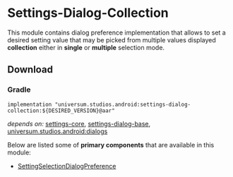 Settings-Dialog-Collection
===============

This module contains dialog preference implementation that allows to set a desired setting value that
may be picked from multiple values displayed **collection** either in **single** or **multiple**
selection mode.

## Download ##

### Gradle ###

    implementation "universum.studios.android:settings-dialog-collection:${DESIRED_VERSION}@aar"

_depends on:_
[settings-core](https://github.com/universum-studios/android_settings/tree/master/library-core),
[settings-dialog-base](https://github.com/universum-studios/android_settings/tree/master/library-dialog-base),
[universum.studios.android:dialogs](https://github.com/universum-studios/android_dialogs)

Below are listed some of **primary components** that are available in this module:

- [SettingSelectionDialogPreference](https://github.com/universum-studios/android_settings/blob/master/library-dialog-collection/src/main/java/universum/studios/android/setting/SettingSelectionDialogPreference.java)
